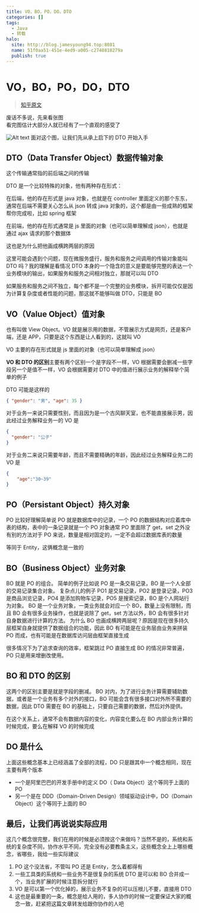 ```yaml
---
title: VO，BO，PO，DO，DTO
categories: []
tags:
  - Java
  - 转载
halo:
  site: http://blog.jamesyoung94.top:8081
  name: 51f0aa51-451e-4ed9-a005-c2748818279a
  publish: true
---
```

# VO，BO，PO，DO，DTO

> [知乎原文](https://zhuanlan.zhihu.com/p/102389552)

废话不多说，先来看张图  
看完图估计大部分人就已经有了一个直观的感受了

![Alt text](https://cdn.jsdelivr.net/gh/JYBeYonDing/james-blog/knowledge/VO%EF%BC%8CBO%EF%BC%8CPO%EF%BC%8CDO%EF%BC%8CDTO/image.png)
面对这个图，让我们先从承上启下的 DTO 开始入手

## DTO（Data Transfer Object）数据传输对象

这个传输通常指的前后端之间的传输

DTO 是一个比较特殊的对象，他有两种存在形式：

在后端，他的存在形式是 java 对象，也就是在 controller 里面定义的那个东东，通常在后端不需要关心怎么从 json 转成 java 对象的，这个都是由一些成熟的框架帮你完成啦，比如 spring 框架

在前端，他的存在形式通常是 js 里面的对象（也可以简单理解成 json），也就是通过 ajax 请求的那个数据体

这也是为什么把他画成横跨两层的原因

这里可能会遇到个问题，现在微服务盛行，服务和服务之间调用的传输对象能叫 DTO 吗？我的理解是看情况 DTO 本身的一个隐含的意义是要能够完整的表达一个业务模块的输出，如果服务和服务之间相对独立，那就可以叫 DTO

如果服务和服务之间不独立，每个都不是一个完整的业务模块，拆开可能仅仅是因为计算复杂度或者性能的问题，那这就不能够叫做 DTO，只能是 BO

## VO（Value Object）值对象

也有叫做 View Object。VO 就是展示用的数据，不管展示方式是网页，还是客户端，还是 APP，只要是这个东西是让人看到的，这就叫 VO

VO 主要的存在形式就是 js 里面的对象（也可以简单理解成 json）

**VO 和 DTO 的区别**主要有两个区别一个是字段不一样，VO 根据需要会删减一些字段另一个是值不一样，VO 会根据需要对 DTO 中的值进行展示业务的解释举个简单的例子

DTO 可能是这样的

```json
{ "gender": "男", "age": 35 }
```

对于业务一来说只需要性别，而且因为是一个古风聊天室，也不能直接展示男，因此经过业务解释业务一的 VO 是

```json
{
  "gender": "公子"
}
```

对于业务二来说只需要年龄，而且不需要精确的年龄，因此经过业务解释业务二的 VO 是
```json
{ 
    "age":"30~39" 
} 
```

## PO（Persistant Object）持久对象
PO 比较好理解简单说 PO 就是数据库中的记录，一个 PO 的数据结构对应着库中表的结构，表中的一条记录就是一个 PO 对象通常 PO 里面除了 get，set 之外没有别的方法对于 PO 来说，数量是相对固定的，一定不会超过数据库表的数量

等同于 Entity，这俩概念是一致的

## BO（Business Object）业务对象
BO 就是 PO 的组合。
简单的例子比如说 PO 是一条交易记录，BO 是一个人全部的交易记录集合对象。
复杂点儿的例子 PO1 是交易记录，PO2 是登录记录，PO3 是商品浏览记录，PO4 是添加购物车记录，PO5 是搜索记录，BO 是个人网站行为对象。
BO 是一个业务对象，一类业务就会对应一个 BO，数量上没有限制，而且 BO 会有很多业务操作，也就是说除了 get，set 方法以外，BO 会有很多针对自身数据进行计算的方法。
为什么 BO 也画成横跨两层呢？原因是现在很多持久层框架自身就提供了数据组合的功能，因此 BO 有可能是在业务层由业务来拼装 PO 而成，也有可能是在数据库访问层由框架直接生成

很多情况下为了追求查询的效率，框架跳过 PO 直接生成 BO 的情况非常普遍，PO 只是用来增删改使用。

## BO 和 DTO 的区别
这两个的区别主要是就是字段的删减。 
BO 对内，为了进行业务计算需要辅助数据，或者是一个业务有多个对外的接口，BO 可能会含有很多接口对外所不需要的数据，因此 DTO 需要在 BO 的基础上，只要自己需要的数据，然后对外提供。

在这个关系上，通常不会有数据内容的变化，内容变化要么在 BO 内部业务计算的时候完成，要么在解释 VO 的时候完成


## DO 是什么
上面这些概念基本上已经涵盖了全部的流程，DO 只是跟其中一个概念相同，现在主要有两个版本
- 一个是阿里巴巴的开发手册中的定义 DO（ Data Object）这个等同于上面的 PO 
- 另一个是在 DDD（Domain-Driven Design）领域驱动设计中，DO（Domain Object）这个等同于上面的 BO


## 最后，让我们再说说实际应用
这几个概念很完整，我们在用的时候是必须按这个来做吗？当然不是的，系统和系统的复杂度不同，协作水平不同，完全没有必要教条主义，这些概念全上上哪些概念，省哪些，我给一些实际建议 
1. PO 这个没法省，不管叫 PO 还是 Entity，怎么着都得有
2. 一些工具类的系统和一些业务不是很复杂的系统 DTO 是可以和 BO 合并成一个，当业务扩展的时候注意拆分就行 
3. VO 是可以第一个优化掉的，展示业务不复杂的可以压根儿不要，直接用 DTO
4. 这也是最重要的一条，概念是给人用的，多人协作的时候一定要保证大家的概念一致，赶紧把这篇文章转发给跟你协作的人吧
